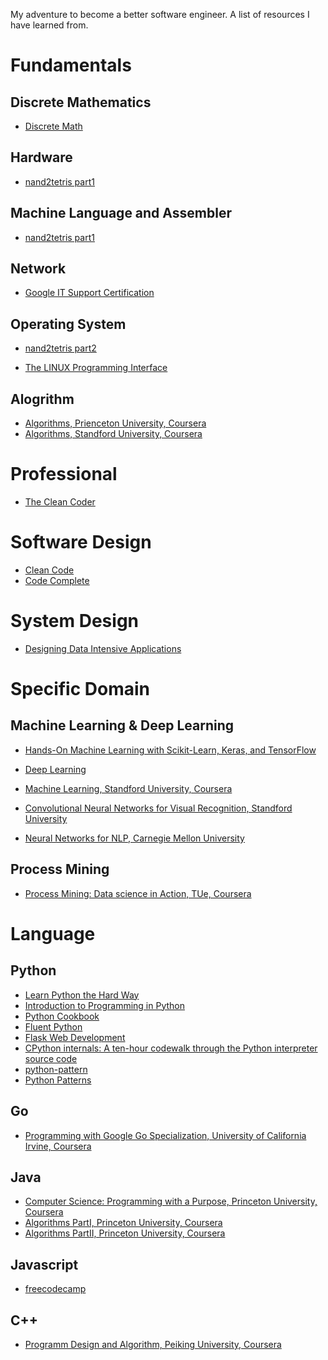 
My adventure to become a better software engineer.
A list of resources I have learned from.

# Fundamentals

## Discrete Mathematics


* [Discrete Math](https://www.youtube.com/playlist?list=PLHXZ9OQGMqxersk8fUxiUMSIx0DBqsKZS)

## Hardware


* [nand2tetris part1](https://www.coursera.org/learn/build-a-computer)

## Machine Language and Assembler


* [nand2tetris part1](https://www.coursera.org/learn/build-a-computer)

## Network


* [Google IT Support Certification](https://www.coursera.org/professional-certificates/google-it-support)

## Operating System


* [nand2tetris part2](https://www.coursera.org/learn/nand2tetris2)


* [The LINUX Programming Interface](http://man7.org/tlpi/)


## Alogrithm



* [Algorithms, Prienceton University, Coursera](https://algs4.cs.princeton.edu/home/)
* [Algorithms, Standford University, Coursera](https://www.coursera.org/specializations/algorithms)

# Professional

* [The Clean Coder](https://www.oreilly.com/library/view/the-clean-coder/9780132542913/)

# Software Design



* [Clean Code](https://www.oreilly.com/library/view/clean-code/9780136083238/)
* [Code Complete](https://www.oreilly.com/library/view/code-complete-second/0735619670/)

# System Design



* [Designing Data Intensive Applications](https://dataintensive.net/)


# Specific Domain
## Machine Learning & Deep Learning


* [Hands-On Machine Learning with Scikit-Learn, Keras, and TensorFlow](https://www.oreilly.com/library/view/hands-on-machine-learning/9781492032632/)
* [Deep Learning](http://www.deeplearningbook.org/)


* [Machine Learning, Standford University, Coursera](https://www.coursera.org/learn/machine-learning)
* [Convolutional Neural Networks for Visual Recognition, Standford University](https://www.youtube.com/watch?v=vT1JzLTH4G4&list=PL3FW7Lu3i5JvHM8ljYj-zLfQRF3EO8sYv)
* [Neural Networks for NLP, Carnegie Mellon University](https://www.youtube.com/watch?v=pmcXgNTuHnk&list=PL8PYTP1V4I8Ajj7sY6sdtmjgkt7eo2VMs)

## Process Mining
* [Process Mining: Data science in Action, TUe, Coursera](https://www.coursera.org/learn/process-mining)

# Language

## Python



* [Learn Python the Hard Way](https://books.google.de/books/about/Learn_Python_3_the_Hard_Way.html?id=93YpDwAAQBAJ&source=kp_book_description&redir_esc=y)
* [Introduction to Programming in Python](https://introcs.cs.princeton.edu/python/home/)
* [Python Cookbook](http://shop.oreilly.com/product/0636920027072.do)
* [Fluent Python](http://shop.oreilly.com/product/0636920032519.do)
* [Flask Web Development](https://www.oreilly.com/library/view/flask-web-development/9781491991725/)
* [CPython internals: A ten-hour codewalk through the Python interpreter source code](https://www.youtube.com/playlist?list=PLzV58Zm8FuBL6OAv1Yu6AwXZrnsFbbR0S)
* [python-pattern](https://github.com/faif/python-patterns)
* [Python Patterns](https://python-patterns.guide/)

## Go



* [Programming with Google Go Specialization, University of California Irvine, Coursera
](https://www.coursera.org/specializations/google-golang)

## Java



* [Computer Science: Programming with a Purpose, Princeton University, Coursera](https://www.coursera.org/learn/cs-programming-java)
* [Algorithms PartI, Princeton University, Coursera](https://www.coursera.org/learn/algorithms-part1)
* [Algorithms PartII, Princeton University, Coursera](https://www.coursera.org/learn/algorithms-part2)

## Javascript



* [freecodecamp](https://www.freecodecamp.org/)

## C++



* [Programm Design and Algorithm, Peiking University, Coursera](https://www.coursera.org/specializations/biancheng-suanfa)

